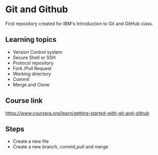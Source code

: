 
# Git and Github

First repository created for IBM's Introduction to Git and GitHub class.



## Learning topics

- Version Control system
- Secure Shell or SSH
- Protocol repository
- Fork /Pull Request
- Working directory
- Commit
- Merge and Clone


## Course link

https://www.coursera.org/learn/getting-started-with-git-and-github

## Steps

- Create a new file
- Create a new branch, commit,pull and merge
